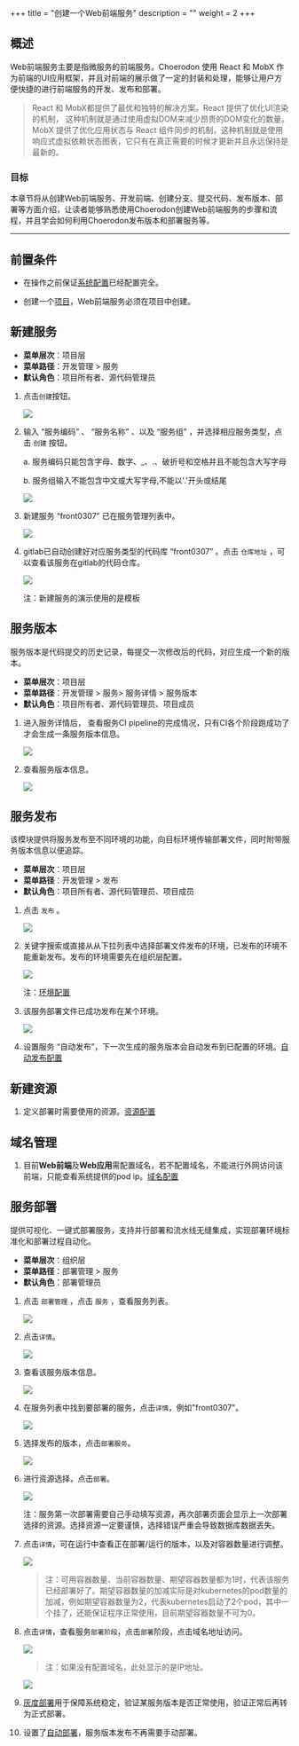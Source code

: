 +++
title = "创建一个Web前端服务"
description = ""
weight = 2
+++

## 概述

Web前端服务主要是指微服务的前端服务。Choerodon 使用 React 和 MobX 作为前端的UI应用框架，并且对前端的展示做了一定的封装和处理，能够让用户方便快捷的进行前端服务的开发、发布和部署。

> React 和 MobX都提供了最优和独特的解决方案。React 提供了优化UI渲染的机制， 这种机制就是通过使用虚拟DOM来减少昂贵的DOM变化的数量。MobX 提供了优化应用状态与 React 组件同步的机制，这种机制就是使用响应式虚拟依赖状态图表，它只有在真正需要的时候才更新并且永远保持是最新的。

### 目标

本章节将从创建Web前端服务、开发前端、创建分支、提交代码、发布版本、部署等方面介绍，让读者能够熟悉使用Choerodon创建Web前端服务的步骤和流程，并且学会如何利用Choerodon发布版本和部署服务等。

---
## 前置条件

- <font>在操作之前保证[系统配置](../../user-guide/system-configuration)已经配置完全。</font>

- <font>创建一个[项目](../project)，Web前端服务必须在项目中创建。</font>

<h2 id="1">新建服务</h2>

- **菜单层次**：项目层
- **菜单路径**：开发管理 > 服务
- **默认角色**：项目所有者、源代码管理员

1. 点击`创建`按钮。

    ![](../assets/microservice-front/服务创建.png)

1. 输入 “服务编码” 、 “服务名称” 、以及 “服务组” ，并选择相应服务类型，点击 `创建` 按钮。

    a. 服务编码只能包含字母、数字、_、.、破折号和空格并且不能包含大写字母

    b. 服务组输入不能包含中文或大写字母,不能以'.'开头或结尾

    ![](../assets/microservice-front/服务创建信息填写.png)

1. 新建服务 “front0307” 已在服务管理列表中。

    ![](../assets/microservice-front/服务列表.png)

1. gitlab已自动创建好对应服务类型的代码库 “front0307” 。点击 `仓库地址` ，可以查看该服务在gitlab的代码仓库。

    ![](../assets/microservice-front/仓库地址.png)

    注：新建服务的演示使用的是模板

<h2 id="2">服务版本</h2>

 服务版本是代码提交的历史记录，每提交一次修改后的代码，对应生成一个新的版本。

  - **菜单层次**：项目层
  - **菜单路径**：开发管理 > 服务> 服务详情 > 服务版本
  - **默认角色**：项目所有者、源代码管理员、项目成员

1. 进入服务详情后， 查看服务CI pipeline的完成情况，只有CI各个阶段跑成功了才会生成一条服务版本信息。

    ![](../assets/microservice-front/流水线.png)

1. 查看服务版本信息。

    ![](../assets/microservice-front/开发区服务版本.png)

<h2 id="3">服务发布</h2>

  该模块提供将服务发布至不同环境的功能，向目标环境传输部署文件，同时附带服务版本信息以便追踪。 

  - **菜单层次**：项目层
  - **菜单路径**：开发管理 > 发布
  - **默认角色**：项目所有者、源代码管理员、项目成员 

1. 点击 `发布` 。

    ![](../assets/microservice-front/发布.png)

1. 关键字搜索或直接从从下拉列表中选择部署文件发布的环境，已发布的环境不能重新发布。发布的环境需要先在组织层配置。

    ![](../assets/microservice-front/发布的环境.png)

    注：[环境配置](../../user-guide/system-configuration#5)

1. 该服务部署文件已成功发布在某个环境。

    ![](../assets/microservice-front/已发布的环境.png)

1. 设置服务 “自动发布”，下一次生成的服务版本会自动发布到已配置的环境。[自动发布配置](../../user-guide/continuous-integration#6)

<h2 id="4">新建资源</h2>

1. 定义部署时需要使用的资源。[资源配置](../../user-guide/continuous-deployment#1)

<h2 id="5">域名管理</h2>

1. 目前**Web前端**及**Web应用**需配置域名，若不配置域名，不能进行外网访问该前端，只能查看系统提供的pod ip。[域名配置](../../user-guide/continuous-deployment#3)

<h2 id="6">服务部署</h2>

  提供可视化、一键式部署服务，支持并行部署和流水线无缝集成，实现部署环境标准化和部署过程自动化。
  
  - **菜单层次**：组织层
  - **菜单路径**：部署管理 > 服务
  - **默认角色**：部署管理员
 
1. 点击 `部署管理`  ，点击 `服务` ，查看服务列表。

    ![](../assets/microservice-front/运行区服务列表.png)

1. 点击`详情`。

    ![](../assets/microservice-front/详情.png)

1. 查看该服务版本信息。

    ![](../assets/microservice-front/运行区服务版本.png)

1. 在服务列表中找到要部署的服务，点击`详情`，例如"front0307"。

    ![](../assets/microservice-front/运行区服务列表1.png)

1. 选择发布的版本，点击`部署服务`。

    ![](../assets/microservice-front/服务部署.png)

1. 进行资源选择，点击`部署`。

    ![](../assets/microservice-front/部署详情.png)

     注：服务第一次部署需要自己手动填写资源，再次部署页面会显示上一次部署选择的资源。选择资源一定要谨慎，选择错误严重会导致数据库数据丢失。

1. 点击`详情`，可在运行中查看正在部署/运行的版本，以及对容器数量进行调整。

    ![](../assets/microservice-front/运行中版本.png)

    > 注：可用容器数量、当前容器数量、期望容器数量都为1时，代表该服务已经部署好了。期望容器数量的加减实际是对kubernetes的pod数量的加减，例如期望容器数量为2，代表kubernetes启动了2个pod，其中一个挂了，还能保证程序正常使用，目前期望容器数量不可为0。

1. 点击`详情`，查看服务`部署阶段`，点击`部署`阶段，点击域名地址访问。

    ![](../assets/microservice-front/域名查看.png)

    > 注：如果没有配置域名，此处显示的是IP地址。

    ![](../assets/microservice-front/页面查看.png)

1. [灰度部署](../../user-guide/continuous-deployment#4)用于保障系统稳定，验证某服务版本是否正常使用，验证正常后再转为正式部署。

1. 设置了[自动部署](../../user-guide/continuous-deployment#4)，服务版本发布不再需要手动部署。
